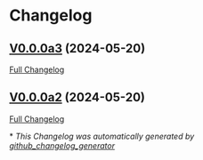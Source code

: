 # Changelog

## [V0.0.0a3](https://github.com/JarbasHiveMind/ovos-skill-fallback-hivemind/tree/V0.0.0a3) (2024-05-20)

[Full Changelog](https://github.com/JarbasHiveMind/ovos-skill-fallback-hivemind/compare/V0.0.0a2...V0.0.0a3)

## [V0.0.0a2](https://github.com/JarbasHiveMind/ovos-skill-fallback-hivemind/tree/V0.0.0a2) (2024-05-20)

[Full Changelog](https://github.com/JarbasHiveMind/ovos-skill-fallback-hivemind/compare/4c51c47f86c205891ee7f953e6b4792ce121506b...V0.0.0a2)



\* *This Changelog was automatically generated by [github_changelog_generator](https://github.com/github-changelog-generator/github-changelog-generator)*
